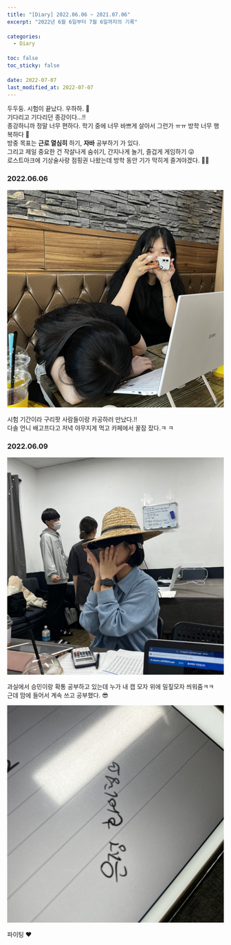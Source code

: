 ```yaml
---
title: "[Diary] 2022.06.06 ~ 2021.07.06"
excerpt: "2022년 6월 6일부터 7월 6일까지의 기록"

categories:
  - Diary

toc: false
toc_sticky: false
 
date: 2022-07-07
last_modified_at: 2022-07-07
---
```


두두둥. 시험이 끝났다. 우하하. 🤗  
기다리고 기다리던 종강이다...!!  
종강하니까 정말 너무 편하다. 학기 중에 너무 바쁘게 살아서 그런가 ㅠㅠ 방학 너무 행복하다 👀  
방중 목표는 **근로 열심히** 하기, **자바** 공부하기 가 있다.  
그리고 제일 중요한 건 작살나게 숨쉬기, 간지나게 놀기, 즐겁게 게임하기 😜  
로스트아크에 기상술사랑 점핑권 나왔는데 방학 동안 기가 막히게 즐겨야겠다. 👀😜  

### 2022.06.06

<img src="/assets/images/22070701/guri-study.jpg" width="600em">

시험 기간이라 구리팟 사람들이랑 카공하러 만났다.!!  
다솔 언니 배고프다고 저녁 야무지게 먹고 카페에서 꿀잠 잤다.ㅋ ㅋ  

### 2022.06.09

<img src="/assets/images/22070701/hat.jpg" width="600em">

과실에서 승민이랑 확통 공부하고 있는데 누가 내 캡 모자 위에 밀짚모자 씌워줌ㅋㅋ  
근데 맘에 들어서 계속 쓰고 공부했다. 😎  

<img src="/assets/images/22070701/fighting.jpg" width="600em">

파이팅 ❤  

